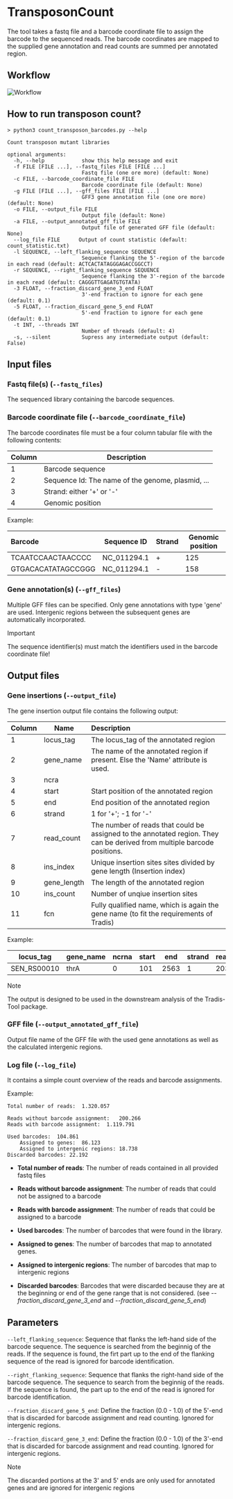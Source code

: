 # TransposonCount

The tool takes a fastq file and a barcode coordinate file to assign the barcode to the sequenced reads. The barcode coordinates are mapped to the supplied gene annotation and read counts are summed per annotated region.


## Workflow

![Workflow](images/transposon_counter_workflow.png)


## How to run transposon count?

```
> python3 count_transposon_barcodes.py --help

Count transposon mutant libraries

optional arguments:
  -h, --help            show this help message and exit
  -f FILE [FILE ...], --fastq_files FILE [FILE ...]
                        Fastq file (one ore more) (default: None)
  -c FILE, --barcode_coordinate_file FILE
                        Barcode coordinate file (default: None)
  -g FILE [FILE ...], --gff_files FILE [FILE ...]
                        GFF3 gene annotation file (one ore more) (default: None)
  -o FILE, --output_file FILE
                        Output file (default: None)
  -a FILE, --output_annotated_gff_file FILE
                        Output file of generated GFF file (default: None)
  --log_file FILE      Output of count statistic (default: count_statistic.txt)
  -l SEQUENCE, --left_flanking_sequence SEQUENCE
                        Sequence flanking the 5'-region of the barcode in each read (default: ACTCACTATAGGGAGACCGGCCT)
  -r SEQUENCE, --right_flanking_sequence SEQUENCE
                        Sequence flanking the 3'-region of the barcode in each read (default: CAGGGTTGAGATGTGTATA)
  -3 FLOAT, --fraction_discard_gene_3_end FLOAT
                        3'-end fraction to ignore for each gene (default: 0.1)
  -5 FLOAT, --fraction_discard_gene_5_end FLOAT
                        5'-end fraction to ignore for each gene (default: 0.1)
  -t INT, --threads INT
                        Number of threads (default: 4)
  -s, --silent          Supress any intermediate output (default: False)
```


## Input files

### Fastq file(s)  (`--fastq_files`)

The sequenced library containing the barcode sequences.


### Barcode coordinate file  (`--barcode_coordinate_file`)

The barcode coordinates file must be a four column tabular file with the following contents:

| Column                                              | 	Description |
|:----------------------------------------------------|-----------------|
| 1	|Barcode sequence                                  |
| 2	|Sequence Id: The name of the genome, plasmid, ... |
| 3	|Strand: either '+' or '-'                         |
| 4	|Genomic position                                  |

Example:

|Barcode	|Sequence ID	|Strand	|Genomic position|
|:----------|---------------|-------|----------------|
|TCAATCCAACTAACCCC|	NC_011294.1|	+	|125|
|GTGACACATATAGCCGGG|	NC_011294.1|	-	|158|


### Gene annotation(s)  (`--gff_files`)

Multiple GFF files can be specified. Only gene annotations with type 'gene' are used. Intergenic regions between the subsequent genes are automatically incorporated.

> [!IMPORTANT]
> The sequence identifier(s) must match the identifiers used in the barcode coordinate file!

## Output files

### Gene insertions  (`--output_file`)

The gene insertion output file contains the following output:

|Column| Name 	                                                                                                                           | Description                                                                                                              |
|------|----------------------------------------------------------------------------------------------------------------------------------|:-------------------------------------------------------------------------------------------------------------------------|
|1| 	locus_tag                                                                                                                       | The locus_tag of the annotated region                                                                                    |
|2| 	gene_name| The name of the annotated region if present. Else the 'Name' attribute is used.                                          |
|3| 	ncra|                                                                                                                          |
|4| 	start| Start position of the annotated region                                                                                   |
|5| 	end| End position of the annotated region                                                                                     |
|6| 	strand| 1 for '+'; -1 for '-'                                                                                                    |
|7| 	read_count| The number of reads that could be assigned to the annotated region. They can be derived from multiple barcode positions. |
|8| 	ins_index| Unique insertion sites sites divided by gene length (Insertion index)                                                    |
|9| 	gene_length| The length of the annotated region                                                                                       |
|10| 	ins_count| Number of unqiue insertion sites                                                                                         |
|11| 	fcn|  Fully qualified name, which is again the gene name (to fit the requirements of Tradis)                                  |

Example:


|locus_tag|	gene_name|	ncrna|	start|	end|	strand|	read_count|	ins_index|	gene_length|	ins_count|	fcn|
|---------|----------|-------|--------|-----|----------|-----------|----------|------------|-------------|-----|
|SEN_RS00010|	thrA|	0|	101|	2563|	1|	2039|	0.002843|	2462|	7|	thrA|


> [!NOTE]
> The output is designed to be used in the downstream analysis of the Tradis-Tool package.


### GFF file  (`--output_annotated_gff_file`)

Output file name of the GFF file with the used gene annotations as well as the calculated intergenic regions.


### Log file (`--log_file`)

It contains a simple count overview of the reads and barcode assignments.

Example:
```
Total number of reads:	1.320.057

Reads without barcode assignment:	200.266
Reads with barcode assignment:	1.119.791

Used barcodes:	104.861
	Assigned to genes:	86.123
	Assigned to intergenic regions:	18.738
Discarded barcodes:	22.192
```

- **Total number of reads**: The number of reads contained in all provided fastq files
- **Reads without barcode assignment**: The number of reads that could not be assigned to a barcode
- **Reads with barcode assignment**: The number of reads that could be assigned to a barcode

- **Used barcodes**: The number of barcodes that were found in the library.
- **Assigned to genes**: The number of barcodes that map to annotated genes.
- **Assigned to intergenic regions**:	The number of barcodes that map to intergenic regions

- **Discarded barcodes**: Barcodes that were discarded because they are at the beginning or end of the gene range that is not considered. (see *--fraction_discard_gene_3_end* and *--fraction_discard_gene_5_end*) 

## Parameters

`--left_flanking_sequence`: Sequence that flanks the left-hand side of the barcode sequence. The sequence is searched from the beginnig of the reads. If the sequence is found, the firt part up to the end of the flanking sequence of the read is ignored for barcode identification.

`--right_flanking_sequence`: Sequence that flanks the right-hand side of the barcode sequence. The sequence to search from the beginnig of the reads. If the sequence is found, the part up to the end of the read is ignored for barcode identification.

`--fraction_discard_gene_5_end`: Define the fraction (0.0 - 1.0) of the 5'-end that is discarded for barcode assignment and read counting. Ignored for intergenic regions.

`--fraction_discard_gene_3_end`: Define the fraction (0.0 - 1.0) of the 3'-end that is discarded for barcode assignment and read counting. Ignored for intergenic regions.

> [!NOTE]
> The discarded portions at the 3' and 5' ends are only used for annotated genes and are ignored for intergenic regions